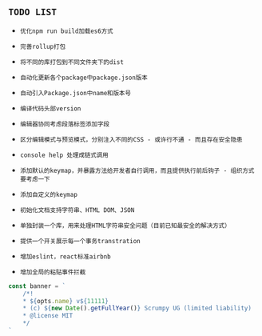 ## `TODO LIST`

- `优化npm run build加载es6方式`

- `完善rollup打包`

- `将不同的库打包到不同文件夹下的dist`

- `自动化更新各个package中package.json版本`

- `自动引入Package.json中name和版本号`

- `编译代码头部version`

- `编辑器协同考虑段落标签添加字段`

- `区分编辑模式与预览模式，分别注入不同的CSS - 或许行不通 - 而且存在安全隐患`

- `console help 处理成链式调用`

- `添加默认的keymap，并暴露方法给开发者自行调用，而且提供执行前后钩子 - 组织方式要考虑一下`

- `添加自定义的keymap`

- `初始化文档支持字符串、HTML DOM、JSON`

- `单独封装一个库，用来处理HTML字符串安全问题（目前已知最安全的解决方式）`

- `提供一个开关展示每一个事务transtration`

- `增加eslint，react标准airbnb`

- `增加全局的粘贴事件拦截`

```js
const banner = `
    /*!
    * ${opts.name} v${11111}
    * (c) ${new Date().getFullYear()} Scrumpy UG (limited liability)
    * @license MIT
    */
`
```